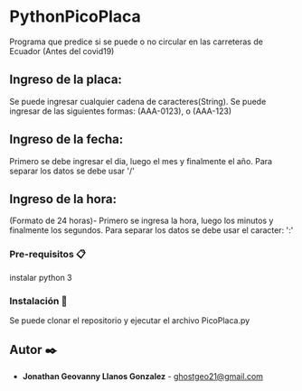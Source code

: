 # PythonPicoPlaca
Programa que predice si se puede o no circular en las carreteras de Ecuador (Antes del covid19)
## Ingreso de la placa:
Se puede ingresar cualquier cadena de caracteres(String). Se puede ingresar de las siguientes formas:
(AAA-0123), o (AAA-123) 
## Ingreso de la fecha:
Primero se debe ingresar el dia, luego el mes y finalmente el año.
Para separar los datos se debe usar '/'
## Ingreso de la hora:
(Formato de 24 horas)-
Primero se ingresa la hora, luego los minutos y finalmente los segundos.
Para separar los datos se debe usar el caracter: ':'
### Pre-requisitos 📋
instalar python 3
### Instalación 🔧
Se puede clonar el repositorio y ejecutar el archivo PicoPlaca.py
## Autor ✒️
* **Jonathan Geovanny Llanos Gonzalez** - [ghostgeo21@gmail.com](mailto:ghostgeo21@gmail.com)

